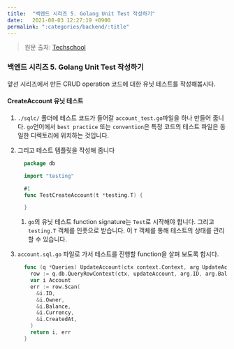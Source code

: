 ```yaml
---
title:  "백엔드 시리즈 5. Golang Unit Test 작성하기"
date:   2021-08-03 12:27:19 +0900
permalink: ":categories/backend/:title"
---
```


> 원문 출처: [Techschool](https://www.youtube.com/watch?v=rx6CPDK_5mU&list=PLy_6D98if3ULEtXtNSY_2qN21VCKgoQAE&ab_channel=TECHSCHOOL "Tech School")

### 백엔드 시리즈 5. Golang Unit Test 작성하기

앞선 시리즈에서 만든 CRUD operation 코드에 대한 유닛 테스트를 작성해봅시다.

#### CreateAccount 유닛 테스트

1. `./sqlc/` 폴더에 테스트 코드가 들어갈 `account_test.go`파일을 하나 만들어 줍니다. `go`언어에서 `best practice` 또는 `convention`은 특정 코드의 테스트 파일은 동일한 디렉토리에 위치하는 것입니다.
1. 그리고 테스트 템플릿을 작성해 줍니다

    ```go
      package db

      import "testing"

      #1
      func TestCreateAccount(t *testing.T) {

      }

    ```

    1. `go`의 유닛 테스트 function signature는 `Test`로 시작해야 합니다. 그리고 `testing.T` 객체를 인풋으로 받습니다. 이 `T` 객체를 통해 테스트의 상태를 관리할 수 있습니다.
1. `account.sql.go` 파일로 가서 테스트를 진행할 function을 살펴 보도록 합시다.
  
    ```go
      func (q *Queries) UpdateAccount(ctx context.Context, arg UpdateAccountParams) (Account, error) {
        row := q.db.QueryRowContext(ctx, updateAccount, arg.ID, arg.Balance)
        var i Account
        err := row.Scan(
          &i.ID,
          &i.Owner,
          &i.Balance,
          &i.Currency,
          &i.CreatedAt,
        )
        return i, err
      }
    ```
